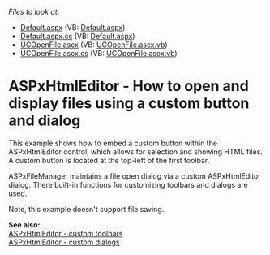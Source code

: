 <!-- default file list -->
*Files to look at*:

* [Default.aspx](./CS/DevExpress.Example/Default.aspx) (VB: [Default.aspx](./VB/DevExpress.Example/Default.aspx))
* [Default.aspx.cs](./CS/DevExpress.Example/Default.aspx.cs) (VB: [Default.aspx](./VB/DevExpress.Example/Default.aspx))
* [UCOpenFile.ascx](./CS/DevExpress.Example/UCOpenFile.ascx) (VB: [UCOpenFile.ascx.vb](./VB/DevExpress.Example/UCOpenFile.ascx.vb))
* [UCOpenFile.ascx.cs](./CS/DevExpress.Example/UCOpenFile.ascx.cs) (VB: [UCOpenFile.ascx.vb](./VB/DevExpress.Example/UCOpenFile.ascx.vb))
<!-- default file list end -->
# ASPxHtmlEditor - How to open and display files using a custom button and dialog


<p>This example shows how to embed a custom button within the ASPxHtmlEditor control, which allows for selection and showing HTML files. A custom button is located at the top-left of the first toolbar. </p><p>ASPxFileManager maintains a file open dialog via a custom ASPxHtmlEditor dialog. There built-in functions for customizing toolbars and dialogs are used.</p><p>Note, this example doesn't support file saving.</p><p><strong>See also:</strong><br />
<a href="http://demos.devexpress.com/ASPxHTMLEditorDemos/Features/CustomToolbars.aspx"><u>ASPxHtmlEditor - custom toolbars</u></a> <br />
<a href="http://demos.devexpress.com/ASPxHTMLEditorDemos/Dialogs/CustomDialogs.aspx"><u>ASPxHtmlEditor - custom dialogs</u></a></p>

<br/>


